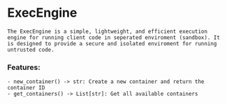 # ExecEngine

```
The ExecEngine is a simple, lightweight, and efficient execution engine for running client code in seperated enviroment (sandbox). It is designed to provide a secure and isolated enviroment for running untrusted code.
```

### Features:
    - new_container() -> str: Create a new container and return the container ID
    - get_containers() -> List[str]: Get all available containers